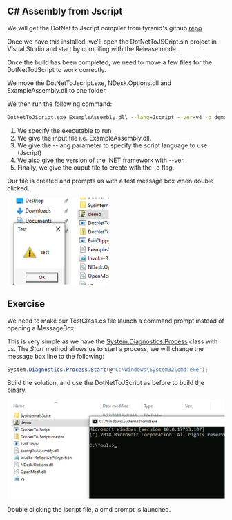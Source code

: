 ## C# Assembly from Jscript
We will get the DotNet to Jscript compiler from tyranid's github [repo](https://github.com/tyranid/DotNetToJScript)

Once we have this installed, we'll open the DotNetToJSCript.sln project in Visual Studio and start by compiling with the Release mode.

Once the build has been completed, we need to move a few files for the DotNetToJScript to work correctly.

We move the DotNetToJscript.exe, NDesk.Options.dll and  ExampleAssembly.dll to one folder.

We then run the following command:
```cmd
DotNetToJScript.exe ExampleAssembly.dll --lang=Jscript --ver=v4 -o demo.js
```

1. We specify the executable to run 
2. We give the input file i.e. ExampleAssembly.dll.
3. We give the --lang parameter to specify the script language to use (Jscript)
4. We also give the version of the .NET framework with --ver.
5. Finally, we give the ouput file to create with the -o flag.

Our file is created and prompts us with a test message box when double clicked.

![DotNet-js-first](../../../Screenshots/DotNet-js-first.png)


## Exercise
We need to make our TestClass.cs file launch a command prompt instead of opening a MessageBox.

This is very simple as we have the [System.Diagnostics.Process](https://docs.microsoft.com/en-us/dotnet/api/system.diagnostics.process.start?view=net-6.0) class with us.
The _Start_ method allows us to start a process, we will change the message box line to the following:
```c#
System.Diagnostics.Process.Start(@"C:\Windows\System32\cmd.exe");
```

Build the solution, and use the DotNetToJScript as before to build the binary.

![ex-demo](../../../Screenshots/ex-demo.png)

Double clicking the jscript file, a cmd prompt is launched.
